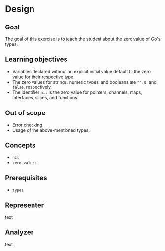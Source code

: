 # Design

## Goal

The goal of this exercise is to teach the student about the zero value of Go's types.

## Learning objectives

- Variables declared without an explicit initial value default to the zero value for their respective type.
- The zero values for strings, numeric types, and booleans are `""`, `0`, and `false`, respectively.
- The identifier `nil` is the zero value for pointers, channels, maps, interfaces, slices, and functions.

## Out of scope

- Error checking.
- Usage of the above-mentioned types.

## Concepts

- `nil`
- `zero-values`

## Prerequisites

- `types`

## Representer

text

## Analyzer

text
